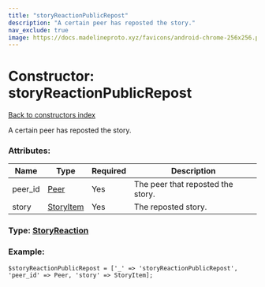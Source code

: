 ```yaml
---
title: "storyReactionPublicRepost"
description: "A certain peer has reposted the story."
nav_exclude: true
image: https://docs.madelineproto.xyz/favicons/android-chrome-256x256.png
---
```

# Constructor: storyReactionPublicRepost  
[Back to constructors index](/API_docs/constructors/index.html)



A certain peer has reposted the story.

### Attributes:

| Name     |    Type       | Required | Description |
|----------|---------------|----------|-------------|
|peer\_id|[Peer](/API_docs/types/Peer.html) | Yes|The peer that reposted the story.|
|story|[StoryItem](/API_docs/types/StoryItem.html) | Yes|The reposted story.|



### Type: [StoryReaction](/API_docs/types/StoryReaction.html)


### Example:

```
$storyReactionPublicRepost = ['_' => 'storyReactionPublicRepost', 'peer_id' => Peer, 'story' => StoryItem];
```  
